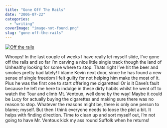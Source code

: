 ```yaml
---
title: "Gone Off The Rails"
date: "2006-07-22"
categories: 
  - "writing"
coverImage: "image-not-found.png"
slug: "gone-off-the-rails"
---
```


[![Off the rails](images/195243286_89e58b24b4.jpg)](http://www.flickr.com/photos/funkylarma/195243286/ "Photo Sharing")

Whoops! In the last couple of weeks I have really let myself slide, I’ve gone off the rails and so far I’m carving a nice little single track though the land of Unhealthy looking for some where to stop. Thats right I’ve hit the beer and smokes pretty bad lately! I blame Kevin next door, since he has found a new sense of single freedom I felt guilty for not helping him make the most of it. Plus he was the first one to start offering me cigarettes! Or is it Dave’s fault because he left me here to indulge in these dirty habits whilst he went off to watch the Tour and climb Mt. Ventoux, well done by the way! Maybe it could be Lucy for actually buying the cigarettes and making sure there was no reason to stop. Whatever the reasons might be, there is only one person to blame; myself. But then I think everyone needs to loose the plot a bit. It helps with finding direction. Time to clean up and sort myself out, I’m not going to have Mr. Ventoux kick my ass round Suffolk when he returns!
